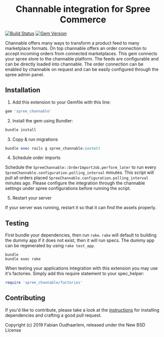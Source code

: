 <h1 align="center">Channable integration for Spree Commerce</h1>

[![Build Status](https://travis-ci.com/Oldharlem/spree_channable.svg?branch=master)](https://travis-ci.com/Oldharlem/spree_channable)
[![Gem Version](https://badge.fury.io/rb/spree_channable.svg)](https://badge.fury.io/rb/spree_channable)

Channable offers many ways to transform a product feed to many marketplace formats. On top channable offers an order connection to accept incoming orders from connected marketplaces. This gem connects your spree store to the channable platform. The feeds are configurable and can be directly loaded into channable. 
The order connection can be enabled by channable on request and can be easily configured through the spree admin panel. 

## Installation

1. Add this extension to your Gemfile with this line:
  ```ruby
  gem 'spree_channable'
  ```

2. Install the gem using Bundler:
  ```ruby
  bundle install
  ```

3. Copy & run migrations
  ```ruby
  bundle exec rails g spree_channable:install
  ```

4. Schedule order imports

Schedule the `SpreeChannable::OrderImportJob.perform_later` to run every `SpreeChannable.configuration.polling_interval` minutes. This script will pull all orders placed `SpreeChannable.configuration.polling_interval` minutes ago. Please configure the integration through the channable settings under spree configurations before running the script. 

5. Restart your server

  If your server was running, restart it so that it can find the assets properly.

  

## Testing

First bundle your dependencies, then run `rake`. `rake` will default to building the dummy app if it does not exist, then it will run specs. The dummy app can be regenerated by using `rake test_app`.

```shell
bundle
bundle exec rake
```

When testing your applications integration with this extension you may use it's factories.
Simply add this require statement to your spec_helper:

```ruby
require 'spree_channable/factories'
```


## Contributing

If you'd like to contribute, please take a look at the
[instructions](CONTRIBUTING.md) for installing dependencies and crafting a good
pull request.

Copyright (c) 2019 Fabian Oudhaarlem, released under the New BSD License
